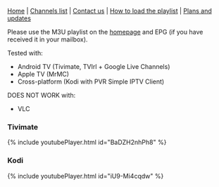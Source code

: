 [Home](https://freeview.github.io/iptv) | [Channels list](https://freeview.github.io/iptv/pages/channels.html) | [Contact us](https://freeview.github.io/iptv/contact.html) | [How to load the playlist](https://freeview.github.io/iptv/pages/howto.html) | [Plans and updates](https://trello.com/b/Tvem1YJd/malaysia-freeview-iptv) 

Please use the M3U playlist on the [homepage](https://freeview.github.io/iptv) and EPG (if you have received it in your mailbox).

Tested with:
- Android TV (Tivimate, TVIrl + Google Live Channels)
- Apple TV (MrMC)
- Cross-platform (Kodi with PVR Simple IPTV Client)

DOES NOT WORK with:
- VLC

### Tivimate

{% include youtubePlayer.html id="BaDZH2nhPh8" %}

### Kodi

{% include youtubePlayer.html id="iU9-Mi4cqdw" %}